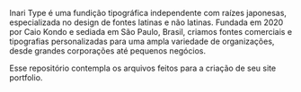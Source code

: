Inari Type é uma fundição tipográfica independente com raízes japonesas, especializada
no design de fontes latinas e não latinas. Fundada em 2020 por Caio Kondo e sediada em
São Paulo, Brasil, criamos fontes comerciais e tipografias personalizadas para uma 
ampla variedade de organizações, desde grandes corporações até pequenos negócios.

Esse repositório contempla os arquivos feitos para a criação de seu site portfolio.
